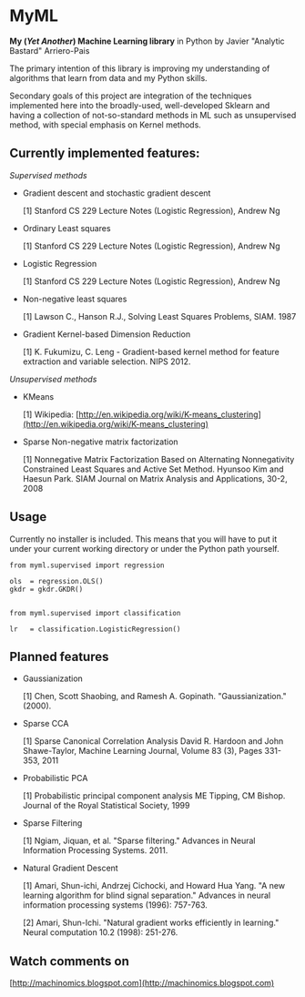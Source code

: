 MyML
==============

**My (*Yet Another*) Machine Learning library** in Python by Javier "Analytic Bastard"
Arriero-Pais

The primary intention of this library is improving my understanding of algorithms
that learn from data and my Python skills.

Secondary goals of this project are integration of the techniques implemented
here into the broadly-used, well-developed Sklearn and having a collection of
not-so-standard methods in ML such as unsupervised method, with special
emphasis on Kernel methods.


Currently implemented features:
--------------

*Supervised methods*

  
- Gradient descent and stochastic gradient descent

  [1] Stanford CS 229 Lecture Notes (Logistic Regression), Andrew Ng
  

- Ordinary Least squares

  [1] Stanford CS 229 Lecture Notes (Logistic Regression), Andrew Ng


- Logistic Regression

  [1] Stanford CS 229 Lecture Notes (Logistic Regression), Andrew Ng
  

- Non-negative least squares

  [1] Lawson C., Hanson R.J., Solving Least Squares Problems, SIAM. 1987


- Gradient Kernel-based Dimension Reduction

  [1] K. Fukumizu, C. Leng - Gradient-based kernel method for feature 
      extraction and variable selection. NIPS 2012.
       

*Unsupervised methods*

- KMeans

  [1] Wikipedia: [http://en.wikipedia.org/wiki/K-means_clustering](http://en.wikipedia.org/wiki/K-means_clustering)
  

- Sparse Non-negative matrix factorization

  [1] Nonnegative Matrix Factorization Based on Alternating Nonnegativity
      Constrained Least Squares and Active Set Method. Hyunsoo Kim and
      Haesun Park. SIAM Journal on Matrix Analysis and Applications, 30-2,
      2008
      


Usage
--------------
Currently no installer is included. This means that you will have to put it
under your current working directory or under the Python path yourself.

	from myml.supervised import regression

	ols  = regression.OLS()
	gkdr = gkdr.GKDR()


	from myml.supervised import classification

	lr   = classification.LogisticRegression()




Planned features
--------------

- Gaussianization

  [1] Chen, Scott Shaobing, and Ramesh A. Gopinath. "Gaussianization." (2000).

- Sparse CCA

  [1] Sparse Canonical Correlation Analysis
	  David R. Hardoon and John Shawe-Taylor, Machine Learning Journal,
	  Volume 83 (3), Pages 331-353, 2011

- Probabilistic PCA

  [1] Probabilistic principal component analysis
      ME Tipping, CM Bishop. Journal of the Royal Statistical Society, 1999

- Sparse Filtering

  [1] Ngiam, Jiquan, et al. "Sparse filtering."
      Advances in Neural Information Processing Systems. 2011.

- Natural Gradient Descent

  [1] Amari, Shun-ichi, Andrzej Cichocki, and Howard Hua Yang.
      "A new learning algorithm for blind signal separation."
      Advances in neural information processing systems (1996): 757-763.
      
  [2] Amari, Shun-Ichi. "Natural gradient works efficiently in learning."
      Neural computation 10.2 (1998): 251-276.



Watch comments on
--------------

[http://machinomics.blogspot.com](http://machinomics.blogspot.com)
